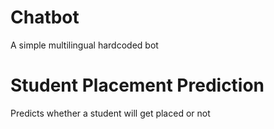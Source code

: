 # Chatbot
A simple multilingual hardcoded bot
# Student Placement Prediction
Predicts whether a student will get placed or not
